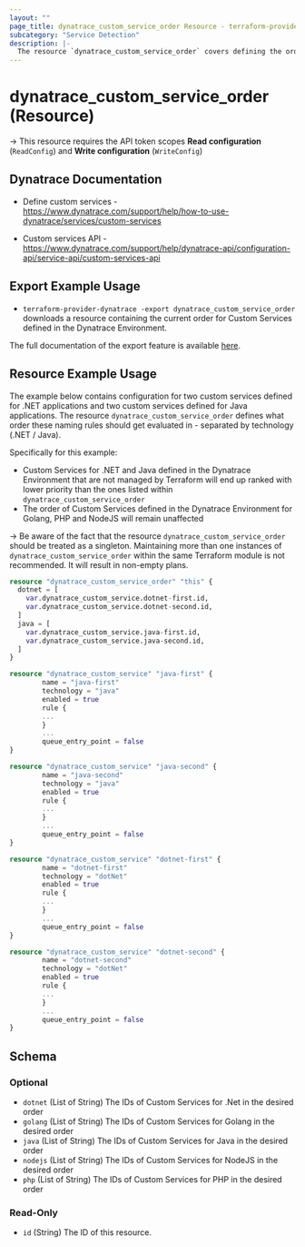 ```yaml
---
layout: ""
page_title: dynatrace_custom_service_order Resource - terraform-provider-dynatrace"
subcategory: "Service Detection"
description: |-
  The resource `dynatrace_custom_service_order` covers defining the order of rules defined for custom services
---
```


# dynatrace_custom_service_order (Resource)

-> This resource requires the API token scopes **Read configuration** (`ReadConfig`) and **Write configuration** (`WriteConfig`)

## Dynatrace Documentation

- Define custom services - https://www.dynatrace.com/support/help/how-to-use-dynatrace/services/custom-services

- Custom services API - https://www.dynatrace.com/support/help/dynatrace-api/configuration-api/service-api/custom-services-api

## Export Example Usage

- `terraform-provider-dynatrace -export dynatrace_custom_service_order` downloads a resource containing the current order for Custom Services defined in the Dynatrace Environment.

The full documentation of the export feature is available [here](https://dt-url.net/h203qmc).

## Resource Example Usage

The example below contains configuration for two custom services defined for .NET applications and two custom services defined for Java applications.
The resource `dynatrace_custom_service_order` defines what order these naming rules should get evaluated in - separated by technology (.NET / Java).

Specifically for this example:
* Custom Services for .NET and Java defined in the Dynatrace Environment that are not managed by Terraform will end up ranked with lower priority than the ones listed within `dynatrace_custom_service_order`
* The order of Custom Services defined in the Dynatrace Environment for Golang, PHP and NodeJS will remain unaffected

-> Be aware of the fact that the resource `dynatrace_custom_service_order` should be treated as a singleton. Maintaining more than one instances of `dynatrace_custom_service_order` within the same Terraform module is not recommended. It will result in non-empty plans.

```terraform
resource "dynatrace_custom_service_order" "this" {
  dotnet = [
    var.dynatrace_custom_service.dotnet-first.id,
    var.dynatrace_custom_service.dotnet-second.id,
  ]
  java = [
    var.dynatrace_custom_service.java-first.id,
    var.dynatrace_custom_service.java-second.id,
  ]
}

resource "dynatrace_custom_service" "java-first" {
        name = "java-first"
        technology = "java"
        enabled = true
        rule {
        ...
        }
        ...
        queue_entry_point = false
}

resource "dynatrace_custom_service" "java-second" {
        name = "java-second"
        technology = "java"
        enabled = true
        rule {
        ...
        }
        ...
        queue_entry_point = false
}

resource "dynatrace_custom_service" "dotnet-first" {
        name = "dotnet-first"
        technology = "dotNet"
        enabled = true
        rule {
        ...
        }
        ...
        queue_entry_point = false
}

resource "dynatrace_custom_service" "dotnet-second" {
        name = "dotnet-second"
        technology = "dotNet"
        enabled = true
        rule {
        ...
        }
        ...
        queue_entry_point = false
}
```

<!-- schema generated by tfplugindocs -->
## Schema

### Optional

- `dotnet` (List of String) The IDs of Custom Services for .Net in the desired order
- `golang` (List of String) The IDs of Custom Services for Golang in the desired order
- `java` (List of String) The IDs of Custom Services for Java in the desired order
- `nodejs` (List of String) The IDs of Custom Services for NodeJS in the desired order
- `php` (List of String) The IDs of Custom Services for PHP in the desired order

### Read-Only

- `id` (String) The ID of this resource.
 